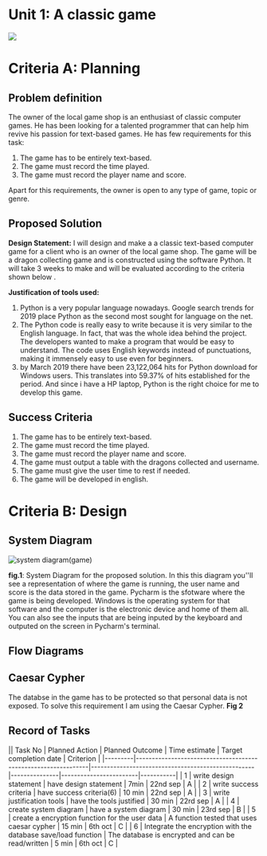 # Unit 1: A classic game 
![](game.gif)

# Criteria A: Planning

## Problem definition

The owner of the local game shop is an enthusiast of classic computer games. He has been looking for a talented programmer that can help him revive his passion for text-based games. He has few requirements for this task:

1. The game has to be entirely text-based.
2. The game must record the time played.
3. The game must record the player name and score.

Apart for this requirements, the owner is open to any type of game, topic or genre.

## Proposed Solution
**Design Statement:**
I will design and make a a classic text-based computer game for a client who is an owner of the local game shop. The game will be a dragon collecting game and is constructed using the software Python. It will take 3 weeks to make and will be evaluated according to the criteria shown below .

**Justification of tools used:**
1. Python is a very popular language nowadays. Google search trends for 2019 place Python as the second most sought for language on the net.
2. The Python code is really easy to write because it is very similar to the English language. In fact, that was the whole idea behind the project. The developers wanted to make a program that would be easy to understand. The code uses English keywords instead of punctuations, making it immensely easy to use even for beginners.
3.  by March 2019 there have been 23,122,064 hits for Python download for Windows users. This translates into 59.37% of hits established for the period. And since i have a HP laptop, Python is the right choice for me to develop this game.

## Success Criteria
1. The game has to be entirely text-based.
2. The game must record the time played.
3. The game must record the player name and score.
4. The game must output a table with the dragons collected and username.
5. The game must give the user time to rest if needed.
6. The game will be developed in english.
# Criteria B: Design

## System Diagram
![system diagram(game)](https://user-images.githubusercontent.com/89052189/134761943-484a6299-9d41-4222-848a-778045663779.png)

**fig.1**: System Diagram for the proposed solution. In this this diagram you''ll see a representation of where the game is running, the user name and score is the data stored in the game. Pycharm is the sfotware where the game is being developed. Windows is the operating system for that software and the computer is the electronic device and home of them all. You can also see the inputs that are being inputed by the keyboard and outputed on the screen in Pycharm's terminal.
## Flow Diagrams

## Caesar Cypher

The databse in the game has to be protected so that personal data is not exposed. To solve this requirement I am using the Caesar Cypher. **Fig 2**

## Record of Tasks
|| Task No | Planned Action                                                | Planned Outcome                                   | Time estimate | Target completion date | Criterion |
|---------|---------------------------------------------------------------|---------------------------------------------------|---------------|------------------------|-----------|
| 1       | write design statement                                        | have design statement                             | 7min          | 22nd sep               | A         |
| 2       | write success criteria                                        | have success criteria(6)                          | 10 min        | 22nd sep               | A         |
| 3       | write justification tools                                     | have the tools justified                          | 30 min        | 22rd sep               | A         |
| 4       | create system diagram                                         | have a system diagram                             | 30 min        | 23rd sep               | B         |
| 5       | create a encryption function for the user data                | A function tested that uses caesar cypher         | 15 min        | 6th oct                | C         |
| 6       | Integrate the encryption with the database save/load function | The database is encrypted and can be read/written | 5 min         | 6th oct                | C         |
